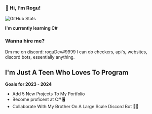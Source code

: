 ### 👋 Hi, I’m Rogu!

![GitHub Stats](https://github-readme-stats.vercel.app/api?username=alias&theme=radical)


 **I'm currently learning C#**


### Wanna hire me?

Dm me on discord: roguDev#9999 I can do checkers, api's, websites, discord bots, essentially anything.


## I'm Just A Teen Who Loves To Program

**Goals for 2023 - 2024**

- Add 5 New Projects To My Portfolio
- Become proficent at C# 🖥️
- Collaborate With My Brother On A Large Scale Discord Bot 🧘‍♂️


